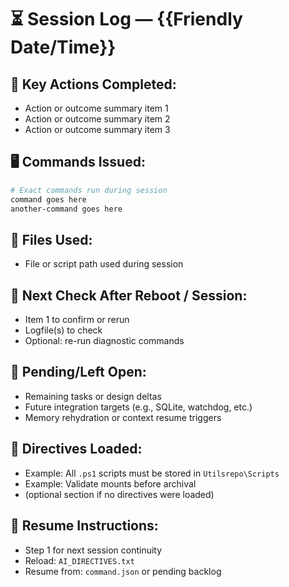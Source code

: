 <!--
📄 Template: session_memory_template.md
───────────────────────────────────────
Purpose:
This file serves as the standard template for all ChatGPTD session logs.
Each log captures a structured summary of key actions, commands, files used,
post-session checks, and pending items, enabling memory continuity and agent context
rehydration.

Usage:
- Copy and rename this file to: session_log_<timestamp>.md (e.g., session_log_2025-07-12T20-41Z.md)
- Fill in actual actions, commands, file references, and deltas for the current session
- Maintain this format across sessions to allow AI agents and humans to parse logs consistently

Used by:
- chatgptd-local agent (and future daemons)
- Human operator for repo tracking and continuity
- Session rehydration mechanisms for AI directive and memory reload

Generated/Updated: {{Insert datetime here}}

───────────────────────────────────────
SessionID: {{ISO8601 timestamp, e.g. 2025-07-12T20-41Z}}
Agent: chatgptd-local-[agent-id]
User: Niels Goldstein
Repo: chatgptd-c2
Filename: session_log_{{timestamp}}.md
SHA256: {{autofilled after commit}}
-->

# ⏳ Session Log — {{Friendly Date/Time}}

## 🧠 Key Actions Completed:
- Action or outcome summary item 1
- Action or outcome summary item 2
- Action or outcome summary item 3

## 🖥️ Commands Issued:
```powershell
# Exact commands run during session
command goes here
another-command goes here
```

## 🔧 Files Used:
- File or script path used during session

## 📍 Next Check After Reboot / Session:
- Item 1 to confirm or rerun
- Logfile(s) to check
- Optional: re-run diagnostic commands

## 💬 Pending/Left Open:
- Remaining tasks or design deltas
- Future integration targets (e.g., SQLite, watchdog, etc.)
- Memory rehydration or context resume triggers

## 🧠 Directives Loaded:
- Example: All `.ps1` scripts must be stored in `Utilsrepo\Scripts`
- Example: Validate mounts before archival
- (optional section if no directives were loaded)

## 🔄 Resume Instructions:
- Step 1 for next session continuity
- Reload: `AI_DIRECTIVES.txt`
- Resume from: `command.json` or pending backlog

<!-- ✅ Test write from OpenAI CLI context -->
